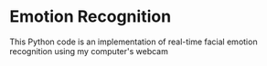 # Emotion Recognition
This Python code is an implementation of real-time facial emotion recognition using my computer's webcam
